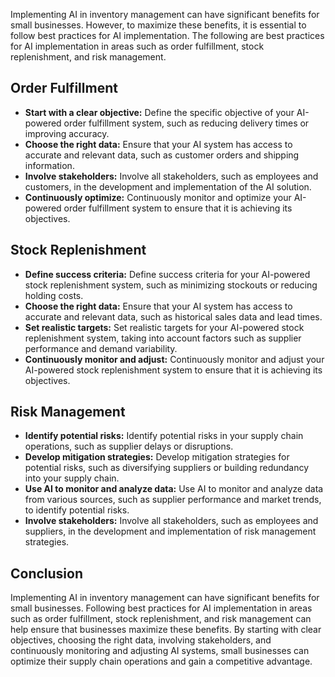 

Implementing AI in inventory management can have significant benefits for small businesses. However, to maximize these benefits, it is essential to follow best practices for AI implementation. The following are best practices for AI implementation in areas such as order fulfillment, stock replenishment, and risk management.

Order Fulfillment
-----------------

* **Start with a clear objective:** Define the specific objective of your AI-powered order fulfillment system, such as reducing delivery times or improving accuracy.
* **Choose the right data:** Ensure that your AI system has access to accurate and relevant data, such as customer orders and shipping information.
* **Involve stakeholders:** Involve all stakeholders, such as employees and customers, in the development and implementation of the AI solution.
* **Continuously optimize:** Continuously monitor and optimize your AI-powered order fulfillment system to ensure that it is achieving its objectives.

Stock Replenishment
-------------------

* **Define success criteria:** Define success criteria for your AI-powered stock replenishment system, such as minimizing stockouts or reducing holding costs.
* **Choose the right data:** Ensure that your AI system has access to accurate and relevant data, such as historical sales data and lead times.
* **Set realistic targets:** Set realistic targets for your AI-powered stock replenishment system, taking into account factors such as supplier performance and demand variability.
* **Continuously monitor and adjust:** Continuously monitor and adjust your AI-powered stock replenishment system to ensure that it is achieving its objectives.

Risk Management
---------------

* **Identify potential risks:** Identify potential risks in your supply chain operations, such as supplier delays or disruptions.
* **Develop mitigation strategies:** Develop mitigation strategies for potential risks, such as diversifying suppliers or building redundancy into your supply chain.
* **Use AI to monitor and analyze data:** Use AI to monitor and analyze data from various sources, such as supplier performance and market trends, to identify potential risks.
* **Involve stakeholders:** Involve all stakeholders, such as employees and suppliers, in the development and implementation of risk management strategies.

Conclusion
----------

Implementing AI in inventory management can have significant benefits for small businesses. Following best practices for AI implementation in areas such as order fulfillment, stock replenishment, and risk management can help ensure that businesses maximize these benefits. By starting with clear objectives, choosing the right data, involving stakeholders, and continuously monitoring and adjusting AI systems, small businesses can optimize their supply chain operations and gain a competitive advantage.
